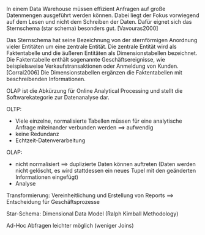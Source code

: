 In einem Data Warehouse müssen effizient Anfragen auf große Datenmengen ausgeführt werden können.
Dabei liegt der Fokus vorwiegend auf dem Lesen und nicht dem Schreiben der Daten.
Dafür eignet sich das Sternschema (star schema) besonders gut. [Vavouras2000]

Das Sternschema hat seine Bezeichnung von der sternförmigen Anordnung vieler Entitäten um eine zentrale Entität. Die zentrale Entität wird als Faktentabelle und die äußeren Entitäten als Dimensionstabellen bezeichnet. Die Faktentabelle enthält sogenannte Geschäftsereignisse, wie beispielsweise Verkaufstransaktionen oder Anmeldung von Kunden. [Corral2006] Die Dimensionstabellen ergänzen die Faktentabellen mit beschreibenden Informationen.

OLAP ist die Abkürzung für Online Analytical Processing und stellt die Softwarekategorie zur Datenanalyse dar.

OLTP:
- Viele einzelne, normalisierte Tabellen müssen für eine analytische Anfrage miteinander verbunden werden ==> aufwendig
- keine Redundanz
- Echtzeit-Datenverarbeitung

OLAP:
- nicht normalisiert ==> duplizierte Daten können auftreten (Daten werden nicht gelöscht, es wird stattdessen ein neues Tupel mit den geänderten Informationen eingefügt)
- Analyse

Transformierung: Vereinheitlichung und Erstellung von Reports ==> Entscheidung für Geschäftsprozesse 

Star-Schema: Dimensional Data Model (Ralph Kimball Methodology)

Ad-Hoc Abfragen leichter möglich (weniger Joins)


<!-- # Schneeflocken- vs Sternschema -->